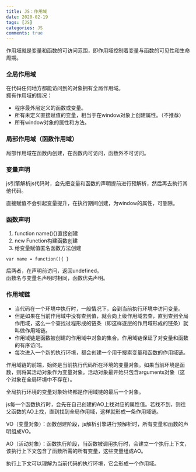 ```yaml
---
title: JS：作用域
date: 2020-02-19
tags: [JS]
categories: JS
comments: true
---
```



作用域就是变量和函数的可访问范围，即作用域控制着变量与函数的可见性和生命周期。

### 全局作用域
在代码任何地方都能访问到的对象拥有全局作用域。   
拥有作用域的情况：
- 程序最外层定义的函数或变量。
- 所有未定义直接赋值的变量，相当于在window对象上创建属性。（不推荐）
- 所有window对象的属性和方法。

### 局部作用域（函数作用域）
局部作用域在函数内创建，在函数内可访问，函数外不可访问。

### 变量声明
js引擎解析js代码时，会先把变量和函数的声明提前进行预解析，然后再去执行其他代码。

直接赋值不会引起变量提升，在执行期间创建，为window的属性，可删除。

### 函数声明
1. function name(){}直接创建
2. new Function构建函数创建
3. 给变量赋值匿名函数方法创建
```
var name = function(){ }
```
后两者，在声明前访问，返回undefined。  
函数名与变量名声明时相同，函数优先声明。

### 作用域链
- 当代码在一个环境中执行时，一般情况下，会到当前执行环境中访问变量。
- 但是如果在当前作用域中没有查到值，就会向上级作用域去查，直到查到全局作用域，这么一个查找过程形成的链条（即这样逐层的作用域形成的链条）就叫做作用域链。
- 作用域链是函数被创建的作用域中对象的集合。作用域链保证了对变量和函数的有序访问。
- 每次进入一个新的执行环境，都会创建一个用于搜索变量和函数的作用域链。

作用域链的前端，始终是当前执行代码所在环境的变量对象。如果当前环境是函数，则将其活动对象作为变量对象。活动对象最开始只包含arguments对象（这个对象在全局环境中不存在）。

全局执行环境的变量对象始终都是作用域链的最后一个对象。

js每一个函数执行时，会先在自己创建的AO上找对应的属性值。若找不到，则往父函数的AO上找，直到找到全局作用域，这样就形成一条作用域链。

VO（变量对象）：函数创建阶段，js解析引擎进行预解析时，所有变量和函数的声明组成VO。

AO（活动对象）：函数执行阶段，当函数被调用执行时，会建立一个执行上下文，该执行上下文包含了函数所需的所有变量，这些变量组成AO。

执行上下文可以理解为当前代码的执行环境，它会形成一个作用域。
